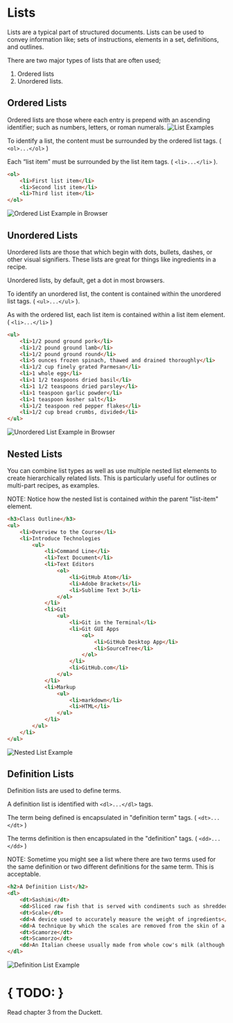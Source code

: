 # Lists
Lists are a typical part of structured documents. Lists can be used to convey information like; sets of instructions, elements in a set, definitions, and outlines.

There are two major types of lists that are often used;
1. Ordered lists
2. Unordered lists.

## Ordered Lists
Ordered lists are those where each entry is prepend with an ascending identifier; such as numbers, letters, or roman numerals.
![List Examples](imgs/listExamples.png)

To identify a list, the content must be surrounded by the ordered list tags. ( `<ol>...</ol>` )

Each “list item” must be surrounded by the list item tags. ( `<li>...</li>` ).

```html
<ol>
    <li>First list item</li>
    <li>Second list item</li>
    <li>Third list item</li>
</ol>
```
![Ordered List Example in Browser](imgs/olInBrowser.png)

## Unordered Lists
Unordered lists are those that which begin with dots, bullets, dashes, or other visual signifiers. These lists are great for things like ingredients in a recipe.

Unordered lists, by default, get a dot in most browsers.

To identify an unordered list, the content is contained within the unordered list tags. ( `<ul>...</ul>` ).

As with the ordered list, each list item is contained within a list item element. ( `<li>...</li>` )

```html
<ul>
    <li>1/2 pound ground pork</li>
    <li>1/2 pound ground lamb</li>
    <li>1/2 pound ground round</li>
    <li>5 ounces frozen spinach, thawed and drained thoroughly</li>
    <li>1/2 cup finely grated Parmesan</li>
    <li>1 whole egg</li>
    <li>1 1/2 teaspoons dried basil</li>
    <li>1 1/2 teaspoons dried parsley</li>
    <li>1 teaspoon garlic powder</li>
    <li>1 teaspoon kosher salt</li>
    <li>1/2 teaspoon red pepper flakes</li>
    <li>1/2 cup bread crumbs, divided</li>
</ul>
```
![Unordered List Example in Browser](imgs/ulInBrowser.png)

## Nested Lists
You can combine list types as well as use multiple nested list elements to create hierarchically related lists. This is particularly useful for outlines or multi-part recipes, as examples.

NOTE: Notice how the nested list is contained _within_ the parent "list-item" element.
```html
<h3>Class Outline</h3>
<ul>
    <li>Overview to the Course</li>
    <li>Introduce Technologies
        <ul>
            <li>Command Line</li>
            <li>Text Document</li>
            <li>Text Editors
                <ol>
                    <li>GitHub Atom</li>
                    <li>Adobe Brackets</li>
                    <li>Sublime Text 3</li>
                </ol>
            </li>
            <li>Git
                <ul>
                    <li>Git in the Terminal</li>
                    <li>Git GUI Apps
                        <ol>
                            <li>GitHub Desktop App</li>
                            <li>SourceTree</li>
                        </ol>
                    </li>
                    <li>GitHub.com</li>
                </ul>
            </li>
            <li>Markup
                <ul>
                    <li>markdown</li>
                    <li>HTML</li>
                </ul>
            </li>
        </ul>
    </li>
</ul>
```
![Nested List Example](imgs/nestedLists.png)

## Definition Lists
Definition lists are used to define terms.

A definition list is identified with `<dl>...</dl>` tags.

The term being defined is encapsulated in "definition term" tags. ( `<dt>...</dt>` )

The terms definition is then encapsulated in the "definition" tags. ( `<dd>...</dd>` )

NOTE: Sometime you might see a list where there are two terms used for the same definition or two different definitions for the same term. This is acceptable.

```html
<h2>A Definition List</h2>
<dl>
    <dt>Sashimi</dt>
    <dd>Sliced raw fish that is served with condiments such as shredded daikon radish or ginger root, wasabi and soy sauce</dd>
    <dt>Scale</dt>
    <dd>A device used to accurately measure the weight of ingredients</dd>
    <dd>A technique by which the scales are removed from the skin of a fish</dd>
    <dt>Scamorze</dt>
    <dt>Scamorzo</dt>
    <dd>An Italian cheese usually made from whole cow's milk (although it was traditionally made from buffalo milk)</dd>
</dl>
```
![Definition List Example](imgs/definitionList.png)

# { TODO: }
Read chapter 3 from the Duckett. 